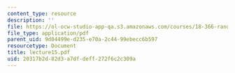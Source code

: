 ```yaml
---
content_type: resource
description: ''
file: https://ol-ocw-studio-app-qa.s3.amazonaws.com/courses/18-366-random-walks-and-diffusion-fall-2006/20317b2d82d3a7dfdeff272f6c2c309a_lecture15.pdf
file_type: application/pdf
parent_uid: 9d04499e-d235-e70a-2c44-99ebecc6b597
resourcetype: Document
title: lecture15.pdf
uid: 20317b2d-82d3-a7df-deff-272f6c2c309a
---
```

